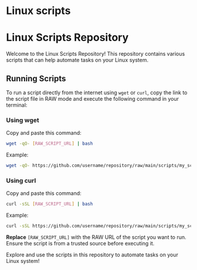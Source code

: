 
# Linux scripts



# Linux Scripts Repository

Welcome to the Linux Scripts Repository! This repository contains various scripts that can help automate tasks on your Linux system.

## Running Scripts

To run a script directly from the internet using `wget` or `curl`, copy the link to the script file in RAW mode and execute the following command in your terminal:

### Using wget

Copy and paste this command:

```bash
wget -qO- [RAW_SCRIPT_URL] | bash
```
Example:

```bash
wget -qO- https://github.com/username/repository/raw/main/scripts/my_script.sh | bash
```

### Using curl

Copy and paste this command:

```bash
curl -sSL [RAW_SCRIPT_URL] | bash
```
Example:

```bash
curl -sSL https://github.com/username/repository/raw/main/scripts/my_script.sh | bash
```

**Replace** `[RAW_SCRIPT_URL]` with the RAW URL of the script you want to run. Ensure the script is from a trusted source before executing it.

Explore and use the scripts in this repository to automate tasks on your Linux system!
